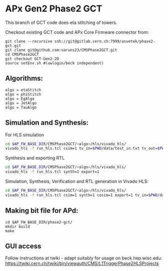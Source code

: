 # APx Gen2 Phase2 GCT

This branch of GCT code does eta stitching of towers.

Checkout existing GCT code and APx Core Firmware connector from:
```
git clone --recursive ssh://git@gitlab.cern.ch:7999/asvetek/phase2-gct.git
git clone git@github.com:varuns23/CMSPhase2GCT.git
cd CMSPhase2GCT
git checkout GCT-Gen2-2D
source setEnv.sh #(uwlogin/beck independent)
```


## Algorithms:
```
algo = etaStitch  
algo = phiStitch 
algo = EgAlgo
algo = JetAlgo
algo = TauAlgo
```

## Simulation and Synthesis:

For HLS simulation
```bash
cd $AP_FW_BASE_DIR/CMSPhase2GCT/<algo>/hls/vivado_hls/
vivado_hls -f run_hls.tcl csim=1 tv_in=$PWD/data/test_in.txt tv_out=$PWD/data/test_out.txt tv_ref=$PWD/data/test_out_ref.txt
```

Synthesis and exporting RTL
```bash
cd $AP_FW_BASE_DIR/CMSPhase2GCT/<algo>/hls/vivado_hls/
vivado_hls -f run_hls.tcl synth=1 export=1

```
Simulation, Synthesis, Verification and RTL generation in Vivado HLS:
```bash
cd $AP_FW_BASE_DIR/CMSPhase2GCT/<algo>/hls/vivado_hls/
vivado_hls -f run_hls.tcl csim=1 synth=1 cosim=1 export=1 tv_in=$PWD/data/test_in.txt tv_out=$PWD/data/test_out.txt tv_ref=$PWD/data/test_out_ref.txt
```

## Making bit file for APd:
```
cd $AP_FW_BASE_DIR/phase2-gct/
mkdir build
make
```
 
## GUI access
Follow instructions at twiki - adapt suitably for usage on beck.hep.wisc.edu:
https://twiki.cern.ch/twiki/bin/viewauth/CMS/L1TriggerPhase2HLSProjects                                                                                                                                             
